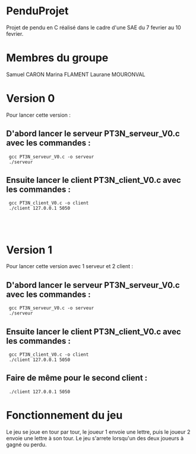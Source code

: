 # PenduProjet
Projet de pendu en C réalisé dans le cadre d'une SAE du 7 fevrier au 10 fevrier.

# Membres du groupe
Samuel CARON
Marina FLAMENT 
Laurane MOURONVAL

# Version 0
Pour lancer cette version : 

## D'abord lancer le serveur PT3N_serveur_V0.c avec les commandes : 
     gcc PT3N_serveur_V0.c -o serveur
     ./serveur

## Ensuite lancer le client PT3N_client_V0.c avec les commandes : 
     gcc PT3N_client_V0.c -o client 
     ./client 127.0.0.1 5050
       
<br>
<br>

# Version 1
Pour lancer cette version avec 1 serveur et 2 client : 

## D'abord lancer le serveur PT3N_serveur_V0.c avec les commandes : 
     gcc PT3N_serveur_V0.c -o serveur
     ./serveur

## Ensuite lancer le client PT3N_client_V0.c avec les commandes : 
     gcc PT3N_client_V0.c -o client 
     ./client 127.0.0.1 5050
     
## Faire de même pour le second client :
     ./client 127.0.0.1 5050
       
# Fonctionnement du jeu
Le jeu se joue en tour par tour, le joueur 1 envoie une lettre, puis le joueur 2 envoie une lettre à son tour. 
Le jeu s'arrete lorsqu'un des deux joueurs à gagné ou perdu.
